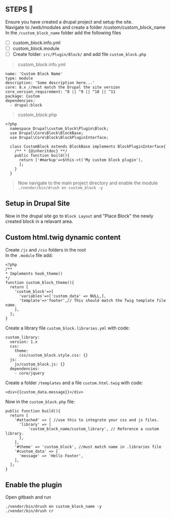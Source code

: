 ## STEPS 📔
Ensure you have created a drupal project and setup the site. <br>
Navigate to /web/modules and create a folder /custom/custom_block_name <br>
In the `/custom_block_name` folder add the following files
- [ ] custom_block.info.yml
- [ ] custom_block.module
- [ ] Create folder: `src/Plugin/Block/` and add file `custom_block.php`
> custom_block.info.yml
```
name: 'Custom Block Name'
type: module
description: 'Some description here...'
core: 8.x //must match the Drupal the site version
core_version_requirement: ^8 || ^9 || ^10 || ^11
package: Custom
dependencies:
  - drupal:block
```
> custom_block.php
```
<?php
  namespace Drupal\custom_block\Plugin\Block;
  use Drupal\Core\Block\BlockBase;
  use Drupal\Core\Block\BlockPluginInterface;

  class CustomBlock extends BlockBase implements BlockPluginInterface{
    /** * {@inheritdoc} **/
    public function build(){
      return ['#markup'=>$this->t('My custom block plugin'),
      ];
    }
  }
```
> Now navigate to the main project directory and enable the module `./vendor/bin/drush en custom_block -y`
## Setup in Drupal Site
Now in the drupal site go to `Block Layout` and "Place Block" the newly created block in a relavant area.

## Custom html.twig dynamic content
Create `/js` and `/css` folders in the root<br>
In the `.module` file add:<br>
```
<?php 
/** 
* Implements hook_theme()
*/
function custom_block_theme(){
  return [
    'custom_block'=>[
      'variables'=>['custom_data' => NULL,],
      'template'=>'footer',// This should match the Twig template file name.
    ],
  ];
}
```
Create a library file `custom_block.libraries.yml` with code:<br>
```
custom_library:
  version: 1.x
  css:
    theme:
      css/custom_block.style.css: {}
  js:
    js/custom_block.js: {}
  dependencies:
    - core/jquery
```
Create a folder `/templates` and a file `custom.html.twig` with code:<br>
```
<div>{{custom_data.message}}</div>
```
Now in the `custom_block.php` file:<br>
```
public function build(){
  return [
    '#attached' => [ //use this to integrate your css and js files.
      'library' => [
          'custom_block_name/custom_library', // Reference a custom library.
      ],
    ],
    '#theme' => 'custom_block', //must match name in .libraries file
    '#custom_data' => [
      'message' => 'Hello Footer',
    ],
  ];
}
```
## Enable the plugin
Open gitbash and run
```
./vendor/bin/drush en custom_block_name -y
./vendor/bin/drush cr
```

